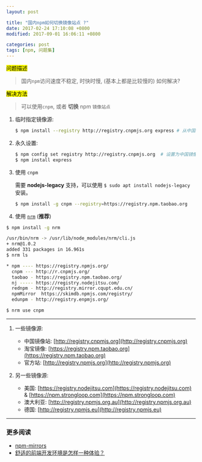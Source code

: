 ```yaml
---
layout: post

title: "国内npm如何切换镜像站点 ?"
date: 2017-02-24 17:10:08 +0800
modified: 2017-09-01 16:06:11 +0800

categories: post
tags: [npm, 问题集]
---
```


<mark>问题描述</mark>

>国内`npm`访问速度不稳定, 时快时慢, (基本上都是比较慢的) 如何解决?

<mark>解决方法</mark>

>可以使用`cnpm`, 或者 **切换** npm ``镜像站点``

1. 临时指定镜像源:

    ```bash
    $ npm install --registry http://registry.cnpmjs.org express # 从中国镜像安装express
    ```

1. 永久设置:

    ```bash
    $ npm config set registry http://registry.cnpmjs.org  # 设置为中国镜像
    $ npm install express
    ```

1. 使用 `cnpm`

    需要 **nodejs-legacy** 支持，可以使用 `$ sudo apt install nodejs-legacy` 安装。
    ```bash
    $ npm install -g cnpm --registry=https://registry.npm.taobao.org
    ```

1. 使用 [`nrm`](https://github.com/Pana/nrm) (**推荐**)

```bash
$ npm install -g nrm

/usr/bin/nrm -> /usr/lib/node_modules/nrm/cli.js
+ nrm@1.0.2
added 331 packages in 16.961s
$ nrm ls

* npm ---- https://registry.npmjs.org/
  cnpm --- http://r.cnpmjs.org/
  taobao - https://registry.npm.taobao.org/
  nj ----- https://registry.nodejitsu.com/
  rednpm - http://registry.mirror.cqupt.edu.cn/
  npmMirror  https://skimdb.npmjs.com/registry/
  edunpm - http://registry.enpmjs.org/

$ nrm use cnpm
```


---

1. 一些镜像源:
    - 中国镜像站: [http://registry.cnpmjs.org](http://registry.cnpmjs.org)
    - 淘宝镜像: [https://registry.npm.taobao.org](https://registry.npm.taobao.org)
    - 官方站: [http://registry.npmjs.org](http://registry.npmjs.org)

1. 另一些镜像源:
    - 美国: [https://registry.nodejitsu.com](https://registry.nodejitsu.com) &  [https://npm.strongloop.com](https://npm.strongloop.com)
    - 澳大利亚: [http://registry.npmjs.org.au](http://registry.npmjs.org.au)
    - 德国: [http://registry.npmjs.eu](http://registry.npmjs.eu)

---
### 更多阅读
- [npm-mirrors](https://blog.xervo.io/npm-mirrors)
- [舒适的前端开发环境是怎样一种体验？](https://segmentfault.com/a/1190000010953656)
